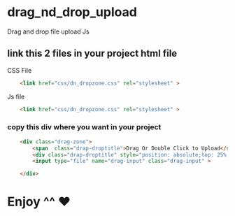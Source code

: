 # drag_nd_drop_upload
Drag and drop file upload Js

## link this 2 files in your project html file 
CSS File
```html
    <link href="css/dn_dropzone.css" rel="stylesheet" >
```
Js file

```html
    <link href="css/dn_dropzone.css" rel="stylesheet" >
```

### copy this div where you want in your project 

```html
    <div class="drag-zone">
        <span  class="drap-droptitle">Drag Or Double Click to Upload</span>
        <div class="drap-droptitle" style="position: absolute;top: 25%;font-size: 40px;"><span class="fas fa-file-archive" > </span></div>
        <input type="file" name="drag-input" class="drag-input" >

    </div>

```


# Enjoy ^^ ♥
